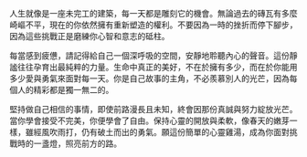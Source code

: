 人生就像是一座未完工的建築，每一天都是雕刻它的機會。無論過去的磚瓦有多麼崎嶇不平，現在的你依然擁有重新塑造的權利。不要因為一時的挫折而停下腳步，因為這些挑戰正是磨練你心智和意志的砥柱。

每當感到疲憊，請記得給自己一個深呼吸的空間，安靜地聆聽內心的聲音。這份靜謐往往孕育出最純粹的力量。生命中真正的美好，不在於擁有多少，而在於你能用多少愛與勇氣來面對每一天。你是自己故事的主角，不必羨慕別人的光芒，因為每個人的精彩都是獨一無二的。

堅持做自己相信的事情，即使前路漫長且未知，終會因那份真誠與努力綻放光芒。當你學會接受不完美，你便學會了自由。保持心靈的開放與柔軟，像春天的嫩芽一樣，雖經風吹雨打，仍有破土而出的勇氣。願這份簡單的心靈雞湯，成為你面對挑戰時的一盞燈，照亮前方的路。